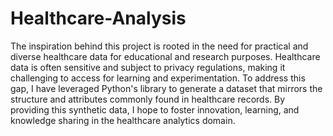 # Healthcare-Analysis

The inspiration behind this project is rooted in the need for practical and diverse healthcare data for educational and research purposes. Healthcare data is often sensitive and subject to privacy regulations, making it challenging to access for learning and experimentation. To address this gap, I have leveraged Python's library to generate a dataset that mirrors the structure and attributes commonly found in healthcare records. By providing this synthetic data, I hope to foster innovation, learning, and knowledge sharing in the healthcare analytics domain.
